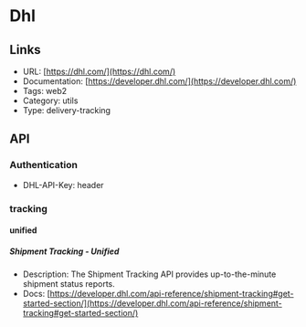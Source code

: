 # Dhl

## Links

* URL: [https://dhl.com/](https://dhl.com/)
* Documentation: [https://developer.dhl.com/](https://developer.dhl.com/)
* Tags: web2
* Category: utils
* Type: delivery-tracking

## API

### Authentication

* DHL-API-Key: header

### tracking

#### unified

##### Shipment Tracking - Unified

* Description: The Shipment Tracking API provides up-to-the-minute shipment status reports.
* Docs: [https://developer.dhl.com/api-reference/shipment-tracking#get-started-section/](https://developer.dhl.com/api-reference/shipment-tracking#get-started-section/)
